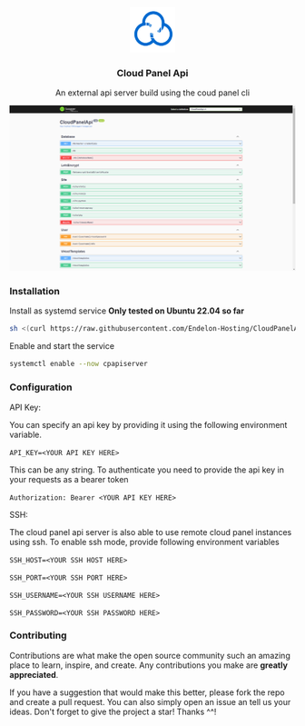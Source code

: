 ﻿<!-- PROJECT LOGO -->
<br />
<div align="center">
  <a href="https://github.com/Endelon-Hosting/CloudPanelApi">
    <img src="ReadmeStuff/Logo.png" alt="Logo" width="80" height="80">
  </a>

<h3 align="center">Cloud Panel Api</h3>

  <p align="center">
    An external api server build using the coud panel cli
  </p>
</div>

<img  src="ReadmeStuff/screenshot.png" alt="Logo">
<br>






### Installation


Install as systemd service **Only tested on Ubuntu 22.04 so far**
   ```sh
   sh <(curl https://raw.githubusercontent.com/Endelon-Hosting/CloudPanelApi/install.sh || wget -O - https://raw.githubusercontent.com/Endelon-Hosting/CloudPanelApi/install.sh)
   ```
Enable and start the service
   ```sh
   systemctl enable --now cpapiserver
   ```

### Configuration

API Key:

You can specify an api key by providing it using the following environment variable.

``API_KEY=<YOUR API KEY HERE>``

This can be any string. To authenticate you need to provide the api key in your requests as a bearer token

``Authorization: Bearer <YOUR API KEY HERE>``

SSH:

The cloud panel api server is also able to use remote cloud panel instances using ssh. To enable ssh mode, provide following environment variables

``SSH_HOST=<YOUR SSH HOST HERE>``

``SSH_PORT=<YOUR SSH PORT HERE>``

``SSH_USERNAME=<YOUR SSH USERNAME HERE>``

``SSH_PASSWORD=<YOUR SSH PASSWORD HERE>``

### Contributing

Contributions are what make the open source community such an amazing place to learn, inspire, and create. Any contributions you make are **greatly appreciated**.

If you have a suggestion that would make this better, please fork the repo and create a pull request. You can also simply open an issue an tell us your ideas.
Don't forget to give the project a star! Thanks ^^!